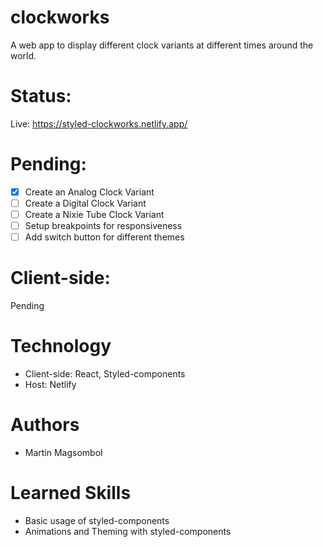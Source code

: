 # clockworks

A web app to display different clock variants at different times around the world.

# Status:

Live: https://styled-clockworks.netlify.app/

# Pending:

- [x] Create an Analog Clock Variant
- [ ] Create a Digital Clock Variant
- [ ] Create a Nixie Tube Clock Variant
- [ ] Setup breakpoints for responsiveness
- [ ] Add switch button for different themes

# Client-side:

Pending

# Technology

- Client-side: React, Styled-components
- Host: Netlify

# Authors

- Martin Magsombol

# Learned Skills

- Basic usage of styled-components
- Animations and Theming with styled-components
